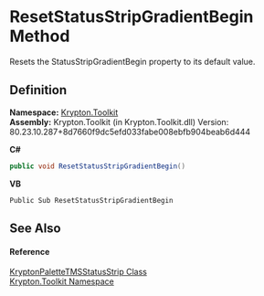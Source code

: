 # ResetStatusStripGradientBegin Method


Resets the StatusStripGradientBegin property to its default value.



## Definition
**Namespace:** <a href="79d2eac2-21f4-54ff-7552-b20c33c30600.md">Krypton.Toolkit</a>  
**Assembly:** Krypton.Toolkit (in Krypton.Toolkit.dll) Version: 80.23.10.287+8d7660f9dc5efd033fabe008ebfb904beab6d444

**C#**
``` C#
public void ResetStatusStripGradientBegin()
```
**VB**
``` VB
Public Sub ResetStatusStripGradientBegin
```



## See Also


#### Reference
<a href="0a96f85c-4e50-0d88-2cd2-66563f82fd7c.md">KryptonPaletteTMSStatusStrip Class</a>  
<a href="79d2eac2-21f4-54ff-7552-b20c33c30600.md">Krypton.Toolkit Namespace</a>  
